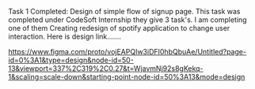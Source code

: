 Task 1 Completed:
Design of simple flow of signup page.
This task was completed under CodeSoft Internship they give 3 task's. 
I am completing one of them 
Creating redesign of spotify application to change user interaction.
Here is design link.......

https://www.figma.com/proto/vojEAPQIw3iDFI0hbQbuAe/Untitled?page-id=0%3A1&type=design&node-id=50-13&viewport=337%2C319%2C0.27&t=WjavmNj92s8gKekq-1&scaling=scale-down&starting-point-node-id=50%3A13&mode=design
